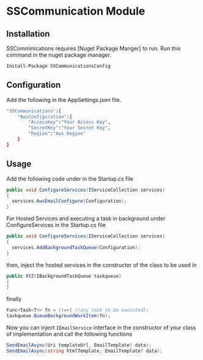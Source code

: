 # SSCommunication Module 

## Installation

SSComminications requires [Nuget Package Manger]  to run.
Run this command in the nuget package manager.

```sh
Install-Package SSCommunicationsConfig
```
## Configuration
Add the following in the AppSettings.json file.

```sh
"SSCommunications":{
    "AwsConfiguration":{
        "AccessKey":"Your Access Key",
        "SecretKey":"Your Secret Key",
        "Region":"Aws Region"
    }
}
```
## Usage

Add the following code under in the Startup.cs file
```csharp
public void ConfigureServices(IServiceCollection services)
{
  services.AwsEmailConfigure(Configuration);
}
```
For Hosted Services and executing a task in background under ConfigureServices in the Startup.cs file
```csharp
public void ConfigureServices(IServiceCollection services)
{
  services.AddBackgroundTaskQueue(Configuration);
}
```
then, inject the hosted services in the constructor of the class to be used in 

```csharp
public XYZ(IBackgroundTaskQueue taskqueue)
{
}
```
finally 
```csharp
Func<Task<T>> fn = ()=>{ //any task to be executed};
taskqueue.QueueBackgroundWorkItem(fn);
```

Now you can inject `IEmailService` interface in the constructor of your class of implementation and call the following functions 

```csharp
SendEmailAsync(Uri templateUrl, EmailTemplate? data);
SendEmailAsync(string htmlTemplate, EmailTemplate? data);
```

